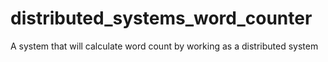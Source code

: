 # distributed_systems_word_counter
A system that will calculate word count by working as a distributed system 
